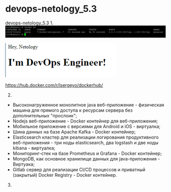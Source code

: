 # devops-netology_5.3
devops-netology_5.3
1. 
![img.png](img.png)

![img_1.png](img_1.png)


https://hub.docker.com/r/lsergeyo/dockerhub/

2. 
- Высоконагруженное монолитное java веб-приложение - физическая машина для прямого доступа к ресурсам сервера без дополнительных "прослоик"; 
- Nodejs веб-приложение - Docker контейнер для веб-приложения;  
- Мобильное приложение c версиями для Android и iOS - виртуалка;  
- Шина данных на базе Apache Kafka - Docker контейнер;  
- Elasticsearch кластер для реализации логирования продуктивного веб-приложения - три ноды elasticsearch, два logstash и две ноды kibana - виртуалка;  
- Мониторинг-стек на базе Prometheus и Grafana - Docker контейнер;  
- MongoDB, как основное хранилище данных для java-приложения - Виртуака;  
- Gitlab сервер для реализации CI/CD процессов и приватный (закрытый) Docker Registry - Docker контейнер.  

3. 